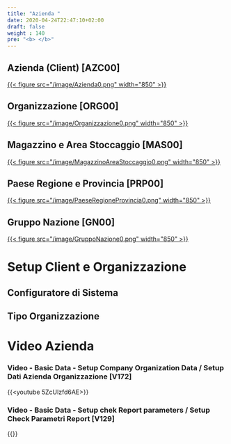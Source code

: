 ```yaml
---
title: "Azienda "
date: 2020-04-24T22:47:10+02:00
draft: false
weight : 140
pre: "<b> </b>"
---
```


## Azienda (Client) [AZC00]

[{{< figure src="/image/Azienda0.png"  width="850"  >}}](/image/Azienda0.png)

## Organizzazione [ORG00]
[{{< figure src="/image/Organizzazione0.png"  width="850"  >}}](/image/Organizzazione0.png)


## Magazzino e Area Stoccaggio [MAS00]
[{{< figure src="/image/MagazzinoAreaStoccaggio0.png"  width="850"  >}}](/image/MagazzinoAreaStoccaggio0.png)

## Paese Regione e Provincia [PRP00]
[{{< figure src="/image/PaeseRegioneProvincia0.png"  width="850"  >}}](/image/PaeseRegioneProvincia0.png)

## Gruppo Nazione [GN00]
[{{< figure src="/image/GruppoNazione0.png"  width="850"  >}}](/image/GruppoNazione0.png)

# Setup Client e Organizzazione

## Configuratore di Sistema

## Tipo Organizzazione

# Video Azienda 
### Video - Basic Data - Setup Company Organization Data / Setup Dati Azienda Organizzazione [V172]
{{<youtube 5ZcUlzfd6AE>}}

### Video - Basic Data - Setup chek Report parameters / Setup Check Parametri Report [V129]
{{<youtube dN03pn3QBdk>}}



